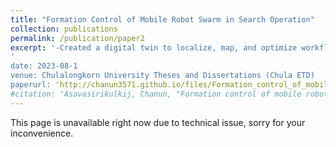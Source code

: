 ```yaml
---
title: "Formation Control of Mobile Robot Swarm in Search Operation"
collection: publications
permalink: /publication/paper2
excerpt: '-Created a digital twin to localize, map, and optimize workflow of industrial-grade robotics system.<br/>-Performed real-time system data ingestion for multiple machines to work together on the same up-to-date map, supporting the human operator in scaling the systems effectively.<br/> <img src='/images/research_images/thesis1.gif'>
'
date: 2023-08-1
venue: Chulalongkorn University Theses and Dissertations (Chula ETD)
paperurl: 'http://chanun3571.github.io/files/Formation_control_of_mobile_robot.pdf'
#citation: 'Asavasirikulkij, Chanun, "Formation control of mobile robot swarm in search operation" (2022). Chulalongkorn University Theses and Dissertations (Chula ETD). 5824.https://digital.car.chula.ac.th/chulaetd/5824'
---
```

This page is unavailable right now due to technical issue, sorry for your inconvenience.